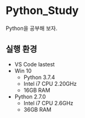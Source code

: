 # Python_Study
Python을 공부해 보자.

## 실행 환경
- VS Code lastest
- Win 10
  - Python 3.7.4
  - Intel i7 CPU 2.20GHz
  - 16GB RAM
- Python 2.7.0
  - Intel i7 CPU 2.6GHz
  - 36GB RAM
